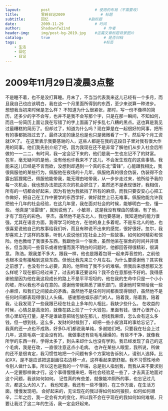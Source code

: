 ```yaml
---
layout:     	post   				    # 使用的布局（不需要改）
title:      	零碎日记2009 				# 标题 
subtitle:   	回忆 					#副标题
date:       	2009-11-29 				# 时间
author:     	Shadownfw2ind   			# 作者
header-img: 	img/post-bg-2019.jpg 	#这篇文章标题背景图片
catalog: 		true 						# 是否归档
tags:										#标签
    - 生活
    - 回忆
    - 日记
---
```

[^_^]: # (以上是Jekyll特有的格式，从以下内容开始--【此处是注释】)

# 2009年11月29日凌晨3点整

不是睡不着，也不是没打算睡。月末了，不当当代表我来这儿已经有一个多月，而且我自己也应该明白，我在这一个月里面所得到的东西，至少来说算一种进步。
想想我当初来时候是怎么样？
不知道为什么很紧张，那时，写一份不像样的简历，还多少的字不会写，也并不是我不会写那个字，只是在那一瞬间，不知如何，而且一份简历上面让我在写错了的字上面画了好多乱七八糟的黑点。这也算是我见过最糟糕的简历了。但却过了，知道为什么吗？现在算是在一起很好的同事，把所有的事都抵挡过去了。最终决定的康总也是也只是微微看了一下，然后写个月工资就OK了。
在这里表示我要感谢的人，这些人都是在我的这段日子里对我有很大作用的同事。他们我先别介绍了吧，因为我现在还不是非常了解他们从步入社会后所做的一一二二，有时间，我一定会记下来的，他们是我一生也忘记不了的财富。
包军，毫无疑问的是他，没有他也许我来不了这儿，不会发生现在的这些事情。我能来这儿已经是不言而欲，没想到却遇到一个真的东北“雷锋”，心能跟我相比，我很佩服他的某些行为，佩服他在夜场的十几年，佩服他真的很会伪装，伪装得不会露出狐狸尾巴，佩服他能带我，能无理由地带我，从一步步走过来，他所给予我的每一次机会，我也想办法把这次次的机会抓住了，虽然还不是表现很好，我相信，所有的一切都会好起来，因为有他为我抵挡了所有的麻烦，而我只要安安心心把工作做好，把自己在工作中要学的东西学好，做好就世上已无难事。佩服他能允许我把他十几年的社会经验，在这几年里，我在面对社会的时候，能够明白一些，懂一些。
他真是“活雷锋”，就别说他了。
小敏哥，这是我没有理由的感谢。有了他，才有了现在的彩色。
李杰，虽然他不是东北人，我也要感谢，我知道他的能力很强，尤其在语言方面，我得学习的地方，在他的身上多着呢。不是东北人的他，也很喜爱说他自己的故事给我们听，而且有种说不出来的感觉，很好很好。忽尔，我却喜欢上了这样的故事，听别人说说他们在社会上的一些故事。如何如何精彩和惊险。他也教给了我很多东西，我跟他住一个宿舍，虽然他呆在宿舍的时间并非很长，但当我问一些音乐或者他懂而我不明白的问题时，他都回答得很精彩，很满意。
陈浩。跟我差不多大，跟我一样，他也是跟着包哥一起来弄音控的，之前他也根本没有接触到这些东西。但他比我先来三个月左右。为什么要感谢他？其实我之前想了，也没有什么必要，真的。他带给了我不少的难堪。但我后来想想那又怎么样呢？现在都已经过来了，过去的事还要谈吗？我不会在意那些不好的。我得感谢他是因为他在我这段成长的路上不是平平坦坦的，他在我的生命中只是一个小小的坡，所以我也不会在意的。感谢他带我熟悉了娱乐部门，感谢他时常带给我一些小麻烦，和我们之间彼此的矛盾。虽然他不是任何时间都表现得很好，虽然他不是任何时间都表现得很让人头痛。
感谢那些娱乐部门的人。陪着我，陪着我，陪着我，让我发现了一些我跟已经在社会上多年的人相比，我缺少些什么。
在收益的时候，心情总是高涨的，就像在路上捡了一个大钱包，里面有钱，很开心很开心，但心里却在打量，是不是谁故意把钱包放在那儿，想找我麻烦，怎么会有这么多钱，但一想到钱，这么多，发财的时候到了，却把一些小皮浪耳的事给忘记了。
我真的还一点也不成熟，好多DJ们都说我单纯，多谢她们吧。只要我在社会上过几年，这些毛病一定会没有的。
我做事还有些毛毛燥燥的，有些不干净，就像我所学的东西一样，学得太多了，到头来却什么也没有学到。我已经发现了自己的这个毛病，我是在改，一直很注意这点小毛病。
也许在某些人眼里，我所说，所做的还不是很肯定，我习惯性地把一个问题有多个方案地告诉别人，请别人选择。比如XX，是不是应该把这副画往右边移一点，这样看起来更舒服。我不习惯性地命令别人做什么事。所以这也是我的一个毕端，总是别人指划我，而我从来不要求别人一定要那样做才行。这个事得慢慢来吧，等社会经验足一些了，才去真正地面对这个问题，我该如何如何。
记性真的有些差，就像能冲厕所的事，也忘记过几次，都这么大的人了。
我也知道，我还有一些不懂的，在工作方面，在生活方面，慢慢发现吧。
会好起来的，无论现在的我过得如何如何狼狈，如何如何艰辛，二年之后，我一定会有大的变化，所以我不会在乎现在的我如何如何难堪，只要让我过了这二年的生活，我一定会好起来。